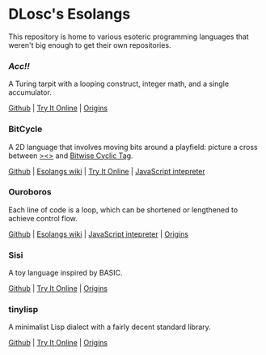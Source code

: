 # DLosc's Esolangs

This repository is home to various esoteric programming languages that weren't big enough to get their own repositories.

### *Acc!!*

A Turing tarpit with a looping construct, integer math, and a single accumulator.

[Github](https://github.com/dloscutoff/Esolangs/tree/master/Acc!!)
| [Try It Online](https://tio.run/#accbb)
| [Origins](https://codegolf.stackexchange.com/a/62493/16766)

### BitCycle

A 2D language that involves moving bits around a playfield: picture a cross between [><>](http://esolangs.org/wiki/Fish) and [Bitwise Cyclic Tag](http://esolangs.org/wiki/Bitwise_Cyclic_Tag).

[Github](https://github.com/dloscutoff/Esolangs/tree/master/BitCycle)
| [Esolangs wiki](https://esolangs.org/wiki/BitCycle)
| [Try It Online](https://tio.run/#bitcycle)
| [JavaScript intepreter](https://dloscutoff.github.io/Esolangs/BitCycle)

### Ouroboros

Each line of code is a loop, which can be shortened or lengthened to achieve control flow.

[Github](https://github.com/dloscutoff/Esolangs/tree/master/Ouroboros)
| [Esolangs wiki](https://esolangs.org/wiki/Ouroboros)
| [JavaScript intepreter](https://dloscutoff.github.io/Esolangs/Ouroboros)
| [Origins](https://codegolf.stackexchange.com/a/61624/16766)

### Sisi

A toy language inspired by BASIC.

[Github](https://github.com/dloscutoff/Esolangs/tree/master/Sisi)
| [Try It Online](https://tio.run/#sisi)
| [Origins](https://codegolf.stackexchange.com/a/22813/16766)

### tinylisp

A minimalist Lisp dialect with a fairly decent standard library.

[Github](https://github.com/dloscutoff/Esolangs/tree/master/tinylisp)
| [Try It Online](https://tio.run/#tinylisp)
| [Origins](https://codegolf.stackexchange.com/q/62886/16766)
